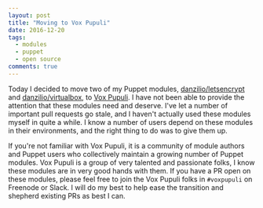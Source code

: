 ```yaml
---
layout: post
title: "Moving to Vox Pupuli"
date: 2016-12-20
tags:
  - modules
  - puppet
  - open source
comments: true
---
```


Today I decided to move two of my Puppet modules, [danzilio/letsencrypt](https://forge.puppet.com/danzilio/letsencrypt) and [danzilio/virtualbox](https://forge.puppet.com/danzilio/virtualbox), to [Vox Pupuli](http://voxpupuli.org). I have not been able to provide the attention that these modules need and deserve. I've let a number of important pull requests go stale, and I haven't actually used these modules myself in quite a while. I know a number of users depend on these modules in their environments, and the right thing to do was to give them up.

If you're not familiar with Vox Pupuli, it is a community of module authors and Puppet users who collectively maintain a growing number of Puppet modules. Vox Pupuli is a group of very talented and passionate folks, I know these modules are in very good hands with them. If you have a PR open on these modules, please feel free to join the Vox Pupuli folks in `#voxpupuli` on Freenode or Slack. I will do my best to help ease the transition and shepherd existing PRs as best I can.
